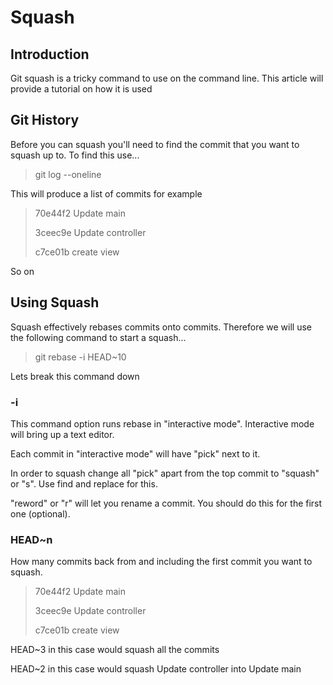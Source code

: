 # Squash

## Introduction

Git squash is a tricky command to use on the command line. This article will provide a tutorial on how it is used

## Git History

Before you can squash you'll need to find the commit that you want to squash up to. To find this use...

> git log --oneline

This will produce a list of commits for example

> 70e44f2 Update main
>
> 3ceec9e Update controller
>
>c7ce01b create view

So on

## Using Squash

Squash effectively rebases commits onto commits. Therefore we will use the following command to start a squash...

> git rebase -i HEAD~10

Lets break this command down

### -i

This command option runs rebase in "interactive mode". Interactive mode will bring up a text editor. 

Each commit in "interactive mode" will have "pick" next to it. 

In order to squash change all "pick" apart from the top commit to "squash" or "s". Use find and replace for this. 

"reword" or "r" will let you rename a commit. You should do this for the first one (optional).

### HEAD~n

How many commits back from and including the first commit you want to squash.

> 70e44f2 Update main
>
> 3ceec9e Update controller
>
>c7ce01b create view

HEAD~3 in this case would squash all the commits

HEAD~2 in this case would squash Update controller into Update main
